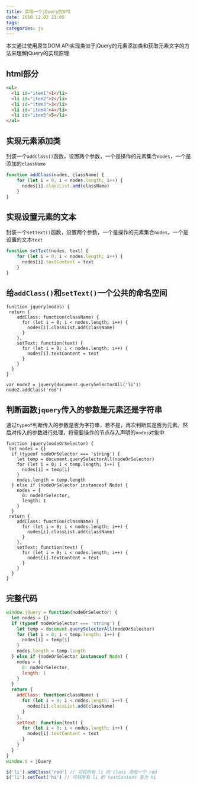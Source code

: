 ```yaml
---
title: 实现一个jQuery的API
date: 2018.12.02 21:05
tags:
categories: js
---
```

本文通过使用原生DOM API实现类似于jQuery的元素添加类和获取元素文字的方法来理解jQuery的实现原理

<!--more-->
## html部分
```html
<ul>
  <li id="item1">1</li>
  <li id="item2">2</li>
  <li id="item3">3</li>
  <li id="item4">4</li>
  <li id="item5">5</li>
</ul>
```

## 实现元素添加类
封装一个`addClass()`函数，设置两个参数，一个是操作的元素集合`nodes`，一个是添加的`className`
```javascript
function addClass(nodes, className) {
    for (let i = 0; i < nodes.length; i++) {
      nodes[i].classList.add(className)
    }
}
```
## 实现设置元素的文本
封装一个`setText()`函数，设置两个参数，一个是操作的元素集合`nodes`，一个是设置的文本`text`
```javascript
function setText(nodes, text) {
    for (let i = 0; i < nodes.length; i++) {
      nodes[i].textContent = text
    }
}
```
## 给`addClass()`和`setText()`一个公共的命名空间
```javascritp
function jquery(nodes) {
 return {
    addClass: function(className) {
      for (let i = 0; i < nodes.length; i++) {
        nodes[i].classList.add(className)
      }
    },
    setText: function(text) {
      for (let i = 0; i < nodes.length; i++) {
        nodes[i].textContent = text
      }
    }
  }
}

var node2 = jquery(document.querySelectorAll('li'))
node2.addClass('red')

```
## 判断函数`jquery`传入的参数是元素还是字符串
通过`typeof`判断传入的参数是否为字符串，若不是，再次判断其是否为元素。然后对传入的参数进行处理，将需要操作的节点存入声明的`nodes`对象中
```javascritp
function jquery(nodeOrSelector) {
 let nodes = {}
  if (typeof nodeOrSelector === 'string') {
    let temp = document.querySelectorAll(nodeOrSelector)
    for (let i = 0; i < temp.length; i++) {
      nodes[i] = temp[i]
    }
    nodes.length = temp.length
  } else if (nodeOrSelector instanceof Node) {
    nodes = {
      0: nodeOrSelector,
      length: 1
    }
  }
 return {
    addClass: function(className) {
      for (let i = 0; i < nodes.length; i++) {
        nodes[i].classList.add(className)
      }
    },
    setText: function(text) {
      for (let i = 0; i < nodes.length; i++) {
        nodes[i].textContent = text
      }
    }
  }
}
```
## 完整代码
```javascript
window.jQuery = function(nodeOrSelector) {
  let nodes = {}
  if (typeof nodeOrSelector === 'string') {
    let temp = document.querySelectorAll(nodeOrSelector)
    for (let i = 0; i < temp.length; i++) {
      nodes[i] = temp[i]
    }
    nodes.length = temp.length
  } else if (nodeOrSelector instanceof Node) {
    nodes = {
      0: nodeOrSelector,
      length: 1
    }
  }
  return {
    addClass: function(className) {
      for (let i = 0; i < nodes.length; i++) {
        nodes[i].classList.add(className)
      }
    },
    setText: function(text) {
      for (let i = 0; i < nodes.length; i++) {
        nodes[i].textContent = text
      }
    }
  }
}
window.$ = jQuery

$('li').addClass('red') // 可将所有 li 的 class 添加一个 red
$('li').setText('hi') // 可将所有 li 的 textContent 变为 hi
```
